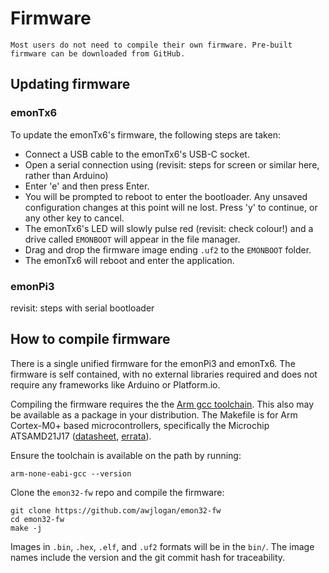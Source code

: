 # Firmware

```{tip}
Most users do not need to compile their own firmware. Pre-built firmware can be downloaded from GitHub.
```

## Updating firmware

### emonTx6

To update the emonTx6's firmware, the following steps are taken:

- Connect a USB cable to the emonTx6's USB-C socket.
- Open a serial connection using (revisit: steps for screen or similar here, rather than Arduino)
- Enter 'e' and then press Enter.
- You will be prompted to reboot to enter the bootloader. Any unsaved configuration changes at this point will ne lost. Press 'y' to continue, or any other key to cancel.
- The emonTx6's LED will slowly pulse red (revisit: check colour!) and a drive called `EMONBOOT` will appear in the file manager.
- Drag and drop the firmware image ending `.uf2` to the `EMONBOOT` folder.
- The emonTx6 will reboot and enter the application.

### emonPi3

revisit: steps with serial bootloader

## How to compile firmware

There is a single unified firmware for the emonPi3 and emonTx6. The firmware is self contained, with no external libraries required and does not require any frameworks like Arduino or Platform.io.

Compiling the firmware requires the the [Arm gcc toolchain](https://developer.arm.com/Tools%20and%20Software/GNU%20Toolchain). This also may be available as a package in your distribution. The Makefile is for Arm Cortex-M0+ based microcontrollers, specifically the Microchip ATSAMD21J17 ([datasheet](https://www.microchip.com/en-us/product/ATSAMD21J17), [errata](https://ww1.microchip.com/downloads/en/DeviceDoc/SAMD21-%20Family-Silicon-%20Errata-and-DataSheet-Clarification-DS80000760C.pdf)).

Ensure the toolchain is available on the path by running:

```{bash}
arm-none-eabi-gcc --version
```

Clone the `emon32-fw` repo and compile the firmware:

```{bash}
git clone https://github.com/awjlogan/emon32-fw
cd emon32-fw
make -j
```

Images in `.bin`, `.hex`, `.elf`, and `.uf2` formats will be in the `bin/`. The image names include the version and the git commit hash for traceability.
